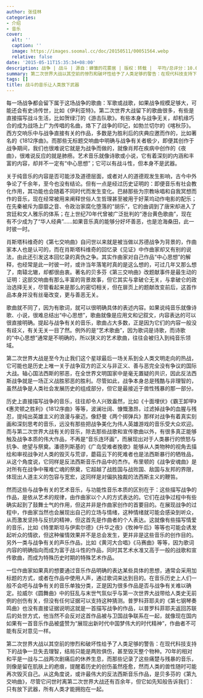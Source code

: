 ```yaml
---
author: 张佳林
categories:
- 介绍
- 音乐
cover:
  alt: ''
  caption: ''
  image: https://images.soomal.cc/doc/20150511/00051564.webp
  relative: false
date: '2015-05-11T15:35:34+08:00'
description: 战争 | 战斗 | 源自：蝉雏的花雾居 | 版权：转载 |  平均/总评分：10.00/40
summary: 第二次世界大战以其空前的惨烈和破坏性给予了人类足够的警告：在现代科技支持下的战争一旦失去理智，结局只能是两败俱伤，甚至毁灭整个物种。70年的相对和平是一战与二战两次剧痛后的休养生息，而那些记录了这些痛楚与残暴的音乐，则像是留在肌肤上的疤痕，提醒着历史的创伤虽然痊愈，然而人类的兽性随时可能再次毁灭自己……
tags: []
title: 战斗的音乐让人类放下武器
---
```


每一场战争都会留下属于这场战争的歌曲：军歌或战歌，如果战争规模足够大，可能还会有史诗传世，比如《伊利亚特》。第二次世界大战留下的歌曲很多，有些是直接描写战斗生活，比如贺绿汀的《游击队歌》。有些本身与战争无关，却机缘巧合的成为战场上广为传唱的名曲，烙下了战争的印记，如勃兰切尔的《喀秋莎》。西方交响乐中与战争直接有关的作品，多数是为胜利后的庆典应邀而作的，比如著名的《1812序曲》。而那些无标题交响曲中明确与战争有关者极少，即便其创作于战争期间，我们也很难说它就是为战争而做的，就像肖邦在疾病中创作的《夜曲》，很难说反应的就是肺痨。艺术音乐就像诗歌或小说，它有着深刻的内涵和丰富的内容，却并不一定有“中心思想”；它可以有战斗性，但本身不是武器。

关于纯音乐的内容是否可能涉及道德层面，或者对人的道德观发生影响，古今中外争论了千余年，至今也没有结论。但有一点是经过历史证明的：即便音乐有社会教化作用，其功能也会随着不同时代而发生变化。巴赫那些为宗教咏唱和自我冥想而作的音乐，现在经常被用来阐释世俗人生哲理甚至被用于好莱坞动作电影的配乐；在先秦被斥为靡靡之音、令政治家腐化堕落的“胡乐”，它的曲调到了唐宋却进入了宫廷和文人雅乐的体系；在上世纪70年代曾被广泛批判的“港台黄色歌曲”，现在有不少成为了“华人经典”……如果音乐真的能够分好坏善恶，也是沧海桑田，此一时彼一时。

肖斯塔科维奇的《第七交响曲》自问世以来就是被当做以苏德战争为背景的，作曲家本人也是认可的，而在肖斯塔科维奇的回忆录《见证》中作曲家却又有别的说法，由此还引发这本回忆录的真伪之争。其实作曲家对自己作品“中心思想”的解释，也经常是此一时彼一时，或许当年落笔时真的是这么想的，可过几年又那么想了，南辕北辙，却都很由衷。著名的贝多芬《第三交响曲》改题献事件是最生动的证明：这部交响曲有那么丰富的背景故事，但它其实与拿破仑无关，与拿破仑的政治选择无关，尽管看起来是那么的密切相关，但在扉页上的题献改变前后，这首作品本身并没有丝毫改变，更与善恶无关。

歌曲就不同了，因为有歌词，就可以很明确具体的表述内容。如果说纯音乐就像诗歌、小说，很难总结出“中心思想”，歌曲就像是应用文和记叙文，内容表达的可以很直接明确。提起与战争有关的音乐，歌曲占大多数，正是因为它们的内容一般没有歧义，有关无关一目了然。例外的是“艺术歌曲”，因为歌词是诗歌，而诗歌的“中心思想”通常是不明确的，所以狭义的艺术歌曲，往往会被归入到纯音乐领域。

第二次世界大战是至今为止我们这个星球最后一场关系到全人类文明走向的热战，它可能也是历史上唯一关于战争双方的正义与非正义、善与恶完全没有争议的国际大战。轴心国法西斯的邪恶，在全世界文明国家中是毫无置疑的共识，因此反法西斯战争就是一场正义战胜邪恶的胜利。尽管如此，战争本身总是残酷与非理智的，虽然战争是人类社会发展历史的组成部分，但它是最接近于兽性残暴的那一部分。

历史上直接描写战争的音乐，往往却令人兴致盎然，比如《十面埋伏》《霸王卸甲》《惠灵顿之胜利》《1812序曲》等等，波澜壮阔、慷慨激昂，过滤掉战争的血腥与残忍，提纯出英雄主义的浪漫与豪迈。像舒曼《两个掷弹兵》那样对战争有着真实刻画和深刻思考的音乐，远没有那些把战争美化为伟人英雄游戏的音乐受大众欢迎。而与第二次世界大战有关的音乐，除去那些战歌和宣传歌曲以外，有很多真正能够触及战争本质的伟大作品，不再是“音乐连环画”，而展现出对于人类暴行的愤怒与抗争、绝望与祭奠。潘德列斯基的《广岛受难者挽歌》能够从人类物种的视角去描绘和审视战争对人类的毁灭与荒谬，蘑菇云下的死难者也是法西斯暴行的牺牲品，从这个角度说，它同样是反法西斯音乐作品中的杰作。布里顿的《战争安魂曲》是对所有在战争中罹难亡魂的祭奠，它超越了战胜国与战败国、敌国与友邦的界限，体现出人道主义的包容与宽宏，这同样是对偏执独裁的法西斯主义的鞭笞。

然而这些与战争有关的艺术音乐，与功能性音乐本质的区别在于：这些描写战争的作品，是依从艺术的规律，由作曲家以个人的方式表达的。它们在战争过程中有些确实起到了鼓舞士气的作用，但这并非是作曲家创作的首要目的。在展现战争的过程中，作曲家当然也会展现出自己的立场与情绪，这种情绪就可能会感染到听众，从而激发坚持与反抗的精神，但这首先是作曲者的个人表达。这就像有些描写情爱的音乐，比如《特里斯坦与伊索尔德》《升华之夜》《牧神午后》等等也可能会诱发起听众的情欲，但这种催情效果并不是总会发生，更并非是这些音乐的创作目的。另外一类与战争有关的声乐作品，比如《黄河大合唱》《马赛曲》等等，因为歌词内容的明确指向而成为富于战斗性的作品，同时其艺术水准又高于一般的战歌和宣传歌曲，而成为特殊历史时期的特殊艺术作品。

一位作曲家如果真的想要通过音乐作品明确的表达某些具体的思想，通常会采用加标题的方式，或者在作品中使用人声，通过歌词来达到目的。在音乐历史上人们一般不会吧与战争有关的音乐单独分类，正是因为很多作品是否与战争有关难以确定。拉威尔《圆舞曲》中的狂乱与末世气氛似乎与第一次世界大战带给人类史无前例的创伤有关，但没有任何证据可以支持这种猜测。普罗科菲耶夫的《第七钢琴奏鸣曲》也没有直接证据说明这就是一首描写战争的作品，以普罗科菲耶夫返回苏联后的处世方式，他当然不会反对这首作品被与卫国战争联系在一起，就像现在国内如果有一首音乐作品被盛赞为“展现出新时代中国梦伟大的时代精神”，作曲者不可能有反对意见一样。

第二次世界大战以其空前的惨烈和破坏性给予了人类足够的警告：在现代科技支持下的战争一旦失去理智，结局只能是两败俱伤，甚至毁灭整个物种。70年的相对和平是一战与二战两次剧痛后的休养生息，而那些记录了这些痛楚与残暴的音乐，则像是留在肌肤上的疤痕，提醒着历史的创伤虽然痊愈，然而人类的兽性随时可能再次毁灭自己。从这角度说，或许最伟大的反法西斯音乐作品，是贝多芬的《第九交响曲》，尽管它问世时离第二次世界大战还有百余年，但它如先知般告诉我们：只有放下武器，所有人类才能拥抱在一起。